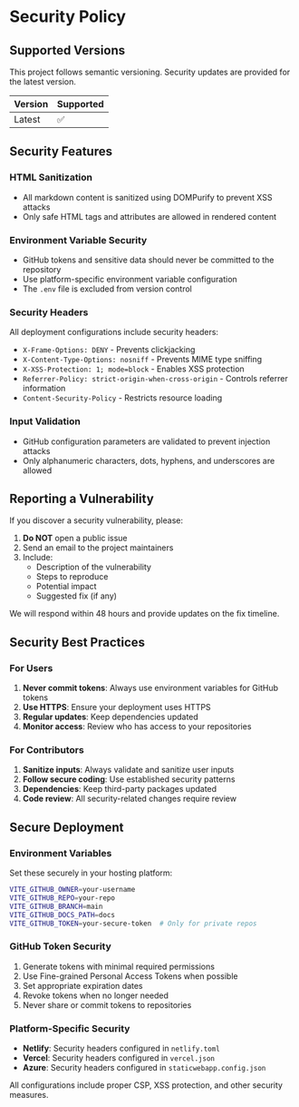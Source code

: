# Security Policy

## Supported Versions

This project follows semantic versioning. Security updates are provided for the latest version.

| Version | Supported          |
| ------- | ------------------ |
| Latest  | :white_check_mark: |

## Security Features

### HTML Sanitization
- All markdown content is sanitized using DOMPurify to prevent XSS attacks
- Only safe HTML tags and attributes are allowed in rendered content

### Environment Variable Security
- GitHub tokens and sensitive data should never be committed to the repository
- Use platform-specific environment variable configuration
- The `.env` file is excluded from version control

### Security Headers
All deployment configurations include security headers:
- `X-Frame-Options: DENY` - Prevents clickjacking
- `X-Content-Type-Options: nosniff` - Prevents MIME type sniffing
- `X-XSS-Protection: 1; mode=block` - Enables XSS protection
- `Referrer-Policy: strict-origin-when-cross-origin` - Controls referrer information
- `Content-Security-Policy` - Restricts resource loading

### Input Validation
- GitHub configuration parameters are validated to prevent injection attacks
- Only alphanumeric characters, dots, hyphens, and underscores are allowed

## Reporting a Vulnerability

If you discover a security vulnerability, please:

1. **Do NOT** open a public issue
2. Send an email to the project maintainers
3. Include:
   - Description of the vulnerability
   - Steps to reproduce
   - Potential impact
   - Suggested fix (if any)

We will respond within 48 hours and provide updates on the fix timeline.

## Security Best Practices

### For Users
1. **Never commit tokens**: Always use environment variables for GitHub tokens
2. **Use HTTPS**: Ensure your deployment uses HTTPS
3. **Regular updates**: Keep dependencies updated
4. **Monitor access**: Review who has access to your repositories

### For Contributors
1. **Sanitize inputs**: Always validate and sanitize user inputs
2. **Follow secure coding**: Use established security patterns
3. **Dependencies**: Keep third-party packages updated
4. **Code review**: All security-related changes require review

## Secure Deployment

### Environment Variables
Set these securely in your hosting platform:
```bash
VITE_GITHUB_OWNER=your-username
VITE_GITHUB_REPO=your-repo
VITE_GITHUB_BRANCH=main
VITE_GITHUB_DOCS_PATH=docs
VITE_GITHUB_TOKEN=your-secure-token  # Only for private repos
```

### GitHub Token Security
1. Generate tokens with minimal required permissions
2. Use Fine-grained Personal Access Tokens when possible
3. Set appropriate expiration dates
4. Revoke tokens when no longer needed
5. Never share or commit tokens to repositories

### Platform-Specific Security
- **Netlify**: Security headers configured in `netlify.toml`
- **Vercel**: Security headers configured in `vercel.json`
- **Azure**: Security headers configured in `staticwebapp.config.json`

All configurations include proper CSP, XSS protection, and other security measures.